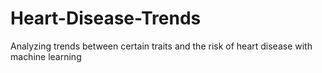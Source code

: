 # Heart-Disease-Trends
Analyzing trends between certain traits and the risk of heart disease with machine learning 
